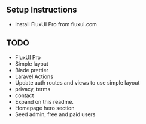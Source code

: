 ## Setup Instructions

-   Install FluxUI Pro from fluxui.com

## TODO

-   FluxUI Pro
-   Simple layout
-   Blade prettier
-   Laravel Actions
-   Update auth routes and views to use simple layout
-   privacy, terms
-   contact
-   Expand on this readme.
-   Homepage hero section
-   Seed admin, free and paid users
